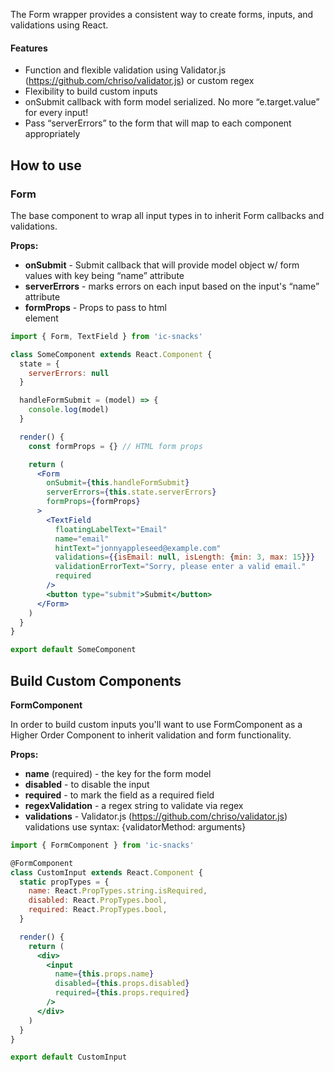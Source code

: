 The Form wrapper provides a consistent way to create forms, inputs, and validations using React.

#### Features

* Function and flexible validation using Validator.js (https://github.com/chriso/validator.js) or custom regex
* Flexibility to build custom inputs
* onSubmit callback with form model serialized. No more “e.target.value” for every input!
* Pass “serverErrors” to the form that will map to each component appropriately

## How to use

### Form

The base component to wrap all input types in to inherit Form callbacks and validations.

**Props:**

* **onSubmit** - Submit callback that will provide model object w/ form values with key being “name” attribute
* **serverErrors** - marks errors on each input based on the input's “name” attribute
* **formProps** - Props to pass to html <form> element

```jsx static
import { Form, TextField } from 'ic-snacks'

class SomeComponent extends React.Component {
  state = {
    serverErrors: null
  }

  handleFormSubmit = (model) => {
    console.log(model)
  }

  render() {
    const formProps = {} // HTML form props

    return (
      <Form
        onSubmit={this.handleFormSubmit}
        serverErrors={this.state.serverErrors}
        formProps={formProps}
      >
        <TextField
          floatingLabelText="Email"
          name="email"
          hintText="jonnyappleseed@example.com"
          validations={{isEmail: null, isLength: {min: 3, max: 15}}}
          validationErrorText="Sorry, please enter a valid email."
          required
        />
        <button type="submit">Submit</button>
      </Form>
    )
  }
}

export default SomeComponent
```

## Build Custom Components

**FormComponent**

In order to build custom inputs you'll want to use FormComponent as a Higher Order Component to inherit validation and form functionality.

**Props:**

* **name** (required) - the key for the form model
* **disabled** - to disable the input
* **required** - to mark the field as a required field
* **regexValidation** - a regex string to validate via regex
* **validations** - Validator.js (https://github.com/chriso/validator.js) validations use syntax: {validatorMethod: arguments}

```jsx static
import { FormComponent } from 'ic-snacks'

@FormComponent
class CustomInput extends React.Component {
  static propTypes = {
    name: React.PropTypes.string.isRequired,
    disabled: React.PropTypes.bool,
    required: React.PropTypes.bool,
  }

  render() {
    return (
      <div>
        <input
          name={this.props.name}
          disabled={this.props.disabled}
          required={this.props.required}
        />
      </div>
    )
  }
}

export default CustomInput
```
